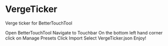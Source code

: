 # VergeTicker
Verge ticker for BetterTouchTool

Open BetterTouchTool
Navigate to Touchbar
On the bottom left hand corner click on Manage Presets
Click Import
Select VergeTicker.json
Enjoy!
